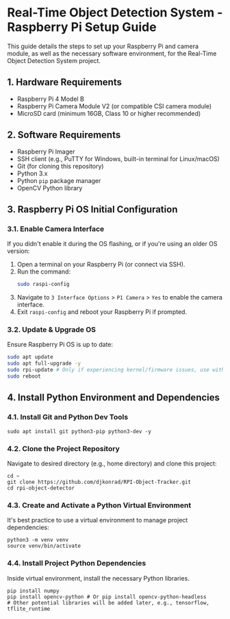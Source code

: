 # Real-Time Object Detection System - Raspberry Pi Setup Guide

This guide details the steps to set up your Raspberry Pi and camera module, as well as the necessary software environment, for the Real-Time Object Detection System project.

## 1. Hardware Requirements

* Raspberry Pi 4 Model B
* Raspberry Pi Camera Module V2 (or compatible CSI camera module)
* MicroSD card (minimum 16GB, Class 10 or higher recommended)

## 2. Software Requirements

* Raspberry Pi Imager
* SSH client (e.g., PuTTY for Windows, built-in terminal for Linux/macOS)
* Git (for cloning this repository)
* Python 3.x
* Python `pip` package manager
* OpenCV Python library

## 3. Raspberry Pi OS Initial Configuration

### 3.1. Enable Camera Interface

If you didn't enable it during the OS flashing, or if you're using an older OS version:

1.  Open a terminal on your Raspberry Pi (or connect via SSH).
2.  Run the command:
    ```bash
    sudo raspi-config
    ```
3.  Navigate to `3 Interface Options` > `P1 Camera` > `Yes` to enable the camera interface.
4.  Exit `raspi-config` and reboot your Raspberry Pi if prompted.

### 3.2. Update & Upgrade OS

Ensure Raspberry Pi OS is up to date:

```bash
sudo apt update
sudo apt full-upgrade -y
sudo rpi-update # Only if experiencing kernel/firmware issues, use with caution
sudo reboot
```

## 4. Install Python Environment and Dependencies

### 4.1. Install Git and Python Dev Tools

```
sudo apt install git python3-pip python3-dev -y
```

### 4.2. Clone the Project Repository

Navigate to desired directory (e.g., home directory) and clone this project:
```
cd ~
git clone https://github.com/djkonrad/RPI-Object-Tracker.git
cd rpi-object-detector
```

### 4.3. Create and Activate a Python Virtual Environment
It's best practice to use a virtual environment to manage project dependencies:

```
python3 -m venv venv
source venv/bin/activate
```

### 4.4. Install Project Python Dependencies
Inside virtual environment, install the necessary Python libraries.

```
pip install numpy
pip install opencv-python # Or pip install opencv-python-headless
# Other potential libraries will be added later, e.g., tensorflow, tflite_runtime
```


